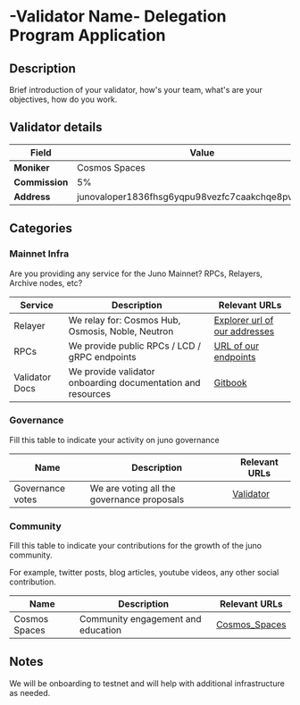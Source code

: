 # -Validator Name- Delegation Program Application

## Description

Brief introduction of your validator, how's your team, what's are your objectives, how do you work.

## Validator details

| Field          | Value                   |
| -------------- | ----------------------- |
| **Moniker**    | Cosmos Spaces           |
| **Commission** | 5%                      |
| **Address**    | junovaloper1836fhsg6yqpu98vezfc7caakchqe8pvske7t8q         |

## Categories


### Mainnet Infra

Are you providing any service for the Juno Mainnet? RPCs, Relayers, Archive nodes, etc?

| Service       | Description                                      | Relevant URLs                  
| ------------- | ------------------------------------------------ | ------------------------------ |
| Relayer       | We relay for: Cosmos Hub, Osmosis, Noble, Neutron| [Explorer url of our addresses](https://staking-explorer.com/account.php?chain=juno&addr=juno1ks0qeq9vyt9l7vgasaajd49ff0k8klur0g6ej0) |                            |
| RPCs          | We provide public RPCs / LCD / gRPC endpoints    | [URL of our endpoints](https://juno-rpc.cosmosspaces.zone/) |          
| Validator Docs| We provide validator onboarding documentation and resources | [Gitbook](https://docsval.gitbook.io/services/mainnet-chains/juno)



### Governance

Fill this table to indicate your activity on juno governance

| Name                   | Description                                                                             | Relevant URLs 
| ---------------------- | --------------------------------------------------------------------------------------- | ------------- |
| Governance votes       | We are voting all the governance proposals                                         | [Validator](https://ping.pub/juno/staking/junovaloper1836fhsg6yqpu98vezfc7caakchqe8pvske7t8q)             |

### Community

Fill this table to indicate your contributions for the growth of the juno community.

For example, twitter posts, blog articles, youtube videos, any other social contribution.

| Name        | Description | Relevant URLs |
| ----------- | ----------- | ------------- |
| Cosmos Spaces | Community engagement and education | [Cosmos_Spaces](https://x.com/Cosmos_Spaces)         |             



## Notes

We will be onboarding to testnet and will help with additional infrastructure as needed.
